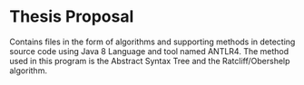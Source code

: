 # Thesis Proposal
Contains files in the form of algorithms and supporting methods in detecting source code using Java 8 Language and tool named ANTLR4. 
The method used in this program is the Abstract Syntax Tree and the Ratcliff/Obershelp algorithm.

